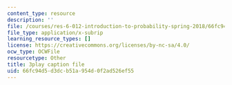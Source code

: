 ```yaml
---
content_type: resource
description: ''
file: /courses/res-6-012-introduction-to-probability-spring-2018/66fc94d5d3dcb51a954d0f2ad526ef55_qinepPxDUcY.srt
file_type: application/x-subrip
learning_resource_types: []
license: https://creativecommons.org/licenses/by-nc-sa/4.0/
ocw_type: OCWFile
resourcetype: Other
title: 3play caption file
uid: 66fc94d5-d3dc-b51a-954d-0f2ad526ef55
---
```

